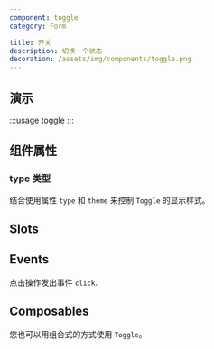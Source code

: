 ```yaml
---
component: toggle
category: Form

title: 开关
description: 切换一个状态
decoration: /assets/img/components/toggle.png
---
```


## 演示

:::usage toggle
:::

## 组件属性

### type 类型

结合使用属性 `type` 和 `theme` 来控制 `Toggle` 的显示样式。

<!-- :::custom-usage toggle
toggle/examples/type.json
::: -->

## Slots
<!-- 提供插槽 `default` 和 `content` 来定义按钮内容。
并在按钮内容周围插入`prefix` 和 `suffix`。 -->

<!-- :::demo
button/examples/slot.vue
::: -->

## Events
点击操作发出事件 `click`.
<!-- :::demo
button/examples/event.vue
::: -->

## Composables

您也可以用组合式的方式使用 `Toggle`。

<!-- :::demo
toggle/examples/composables.vue
::: -->
